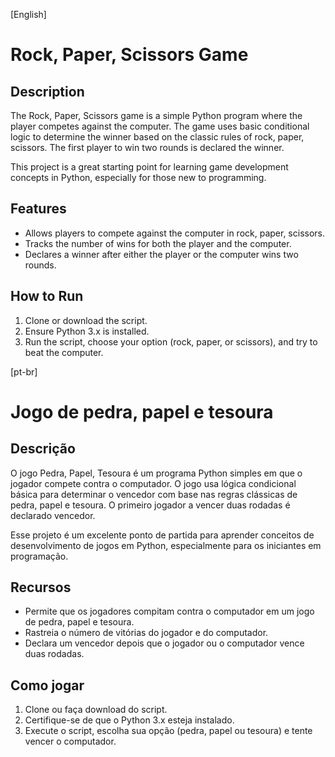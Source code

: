 [English]
# Rock, Paper, Scissors Game

## Description
The Rock, Paper, Scissors game is a simple Python program where the player competes against the computer. The game uses basic conditional logic to determine the winner based on the classic rules of rock, paper, scissors. The first player to win two rounds is declared the winner.

This project is a great starting point for learning game development concepts in Python, especially for those new to programming.

## Features
- Allows players to compete against the computer in rock, paper, scissors.
- Tracks the number of wins for both the player and the computer.
- Declares a winner after either the player or the computer wins two rounds.

## How to Run
1. Clone or download the script.
2. Ensure Python 3.x is installed.
3. Run the script, choose your option (rock, paper, or scissors), and try to beat the computer.

[pt-br]
# Jogo de pedra, papel e tesoura

## Descrição
O jogo Pedra, Papel, Tesoura é um programa Python simples em que o jogador compete contra o computador. O jogo usa lógica condicional básica para determinar o vencedor com base nas regras clássicas de pedra, papel e tesoura. O primeiro jogador a vencer duas rodadas é declarado vencedor.

Esse projeto é um excelente ponto de partida para aprender conceitos de desenvolvimento de jogos em Python, especialmente para os iniciantes em programação.

## Recursos
- Permite que os jogadores compitam contra o computador em um jogo de pedra, papel e tesoura.
- Rastreia o número de vitórias do jogador e do computador.
- Declara um vencedor depois que o jogador ou o computador vence duas rodadas.

## Como jogar
1. Clone ou faça download do script.
2. Certifique-se de que o Python 3.x esteja instalado.
3. Execute o script, escolha sua opção (pedra, papel ou tesoura) e tente vencer o computador.
